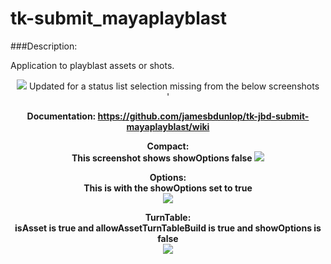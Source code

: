tk-submit_mayaplayblast
=====================
###Description:

Application to playblast assets or shots.
<center>

![](http://www.anim83d.com/images/github/pb_statusList.png)
Updated for a status list selection missing from the below screenshots<br>'


**Documentation:**<b>
https://github.com/jamesbdunlop/tk-jbd-submit-mayaplayblast/wiki<br>

**Compact:**<br>
This screenshot shows showOptions false
![](http://www.anim83d.com/images/github/pb_compact.png)<br>

**Options:**<br>
This is with the showOptions set to true<br>
![](http://www.anim83d.com/images/github/pb_options.png)<br>

**TurnTable:**<br>
isAsset is true and allowAssetTurnTableBuild is true and showOptions is false<br>
![](http://www.anim83d.com/images/github/pb_turntable.png)
</center>